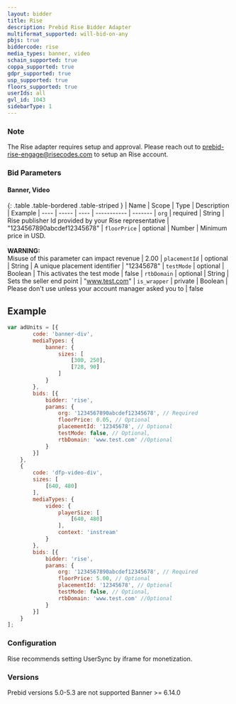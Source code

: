 ```yaml
---
layout: bidder
title: Rise
description: Prebid Rise Bidder Adapter
multiformat_supported: will-bid-on-any
pbjs: true
biddercode: rise
media_types: banner, video
schain_supported: true
coppa_supported: true
gdpr_supported: true
usp_supported: true
floors_supported: true
userIds: all
gvl_id: 1043
sidebarType: 1
---
```


### Note

The Rise adapter requires setup and approval. Please reach out to prebid-rise-engage@risecodes.com to setup an Rise account.

### Bid Parameters

#### Banner, Video

{: .table .table-bordered .table-striped }
| Name | Scope | Type | Description | Example
| ---- | ----- | ---- | ----------- | -------
| `org` | required | String |  Rise publisher Id provided by your Rise representative  | "1234567890abcdef12345678"
| `floorPrice` | optional | Number |  Minimum price in USD. <br/><br/> **WARNING:**<br/> Misuse of this parameter can impact revenue | 2.00
| `placementId` | optional | String |  A unique placement identifier  | "12345678"
| `testMode` | optional | Boolean |  This activates the test mode  | false
| `rtbDomain` | optional | String |  Sets the seller end point	| "www.test.com"
| `is_wrapper` | private | Boolean |  Please don't use unless your account manager asked you to	| false

## Example
```javascript
var adUnits = [{
        code: 'banner-div',
        mediaTypes: {
            banner: {
                sizes: [
                    [300, 250],
                    [728, 90]
                ]
            }
        },
        bids: [{
            bidder: 'rise',
            params: {
                org: '1234567890abcdef12345678', // Required
                floorPrice: 0.05, // Optional
                placementId: '12345678', // Optional
                testMode: false, // Optional,
                rtbDomain: 'www.test.com' //Optional
            }
        }]
    },
    {
        code: 'dfp-video-div',
        sizes: [
            [640, 480]
        ],
        mediaTypes: {
            video: {
                playerSize: [
                    [640, 480]
                ],
                context: 'instream'
            }
        },
        bids: [{
            bidder: 'rise',
            params: {
                org: '1234567890abcdef12345678', // Required
                floorPrice: 5.00, // Optional
                placementId: '12345678', // Optional
                testMode: false, // Optional,
                rtbDomain: 'www.test.com' //Optional
            }
        }]
    }
];
```

### Configuration
Rise recommends setting UserSync by iframe for monetization.

### Versions
Prebid versions 5.0-5.3 are not supported
Banner >= 6.14.0
